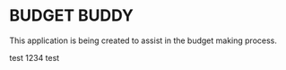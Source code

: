 # BUDGET BUDDY

This application is being created to assist in the budget making process. 

test 1234 test